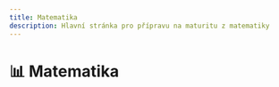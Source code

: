 ```yaml
---
title: Matematika
description: Hlavní stránka pro přípravu na maturitu z matematiky
---
```


# 📊 **Matematika**


